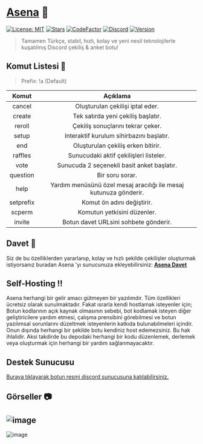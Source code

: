 # [Asena](https://asena.xyz) 🤖

[![License: MIT](https://img.shields.io/badge/License-MIT-yellow.svg)](https://opensource.org/licenses/MIT)
[![Stars](https://img.shields.io/github/stars/anilmisirlioglu/Asena)](https://github.com/anilmisirlioglu/Asena/stargazers)
[![CodeFactor](https://www.codefactor.io/repository/github/anilmisirlioglu/asena/badge/master)](https://www.codefactor.io/repository/github/anilmisirlioglu/asena/overview/master)
[![Discord](https://discordapp.com/api/guilds/701790578874253363/widget.png?style=shield)](https://discord.gg/CRgXhfs)
[![Version](https://img.shields.io/github/package-json/v/anilmisirlioglu/Asena?color=blue)](https://github.com/anilmisirlioglu/Asena)

> Tamamen Türkçe, stabil, hızlı, kolay ve yeni nesil teknolojilerle kuşatılmış Discord çekiliş & anket botu!

## Komut Listesi 🦾

> Prefix: !a (Default)

| Komut | Açıklama |
|:-----------:|:----------:|
| cancel | Oluşturulan çekilişi iptal eder. |
| create | Tek satırda yeni çekiliş başlatır. |
| reroll | Çekiliş sonuçlarını tekrar çeker. |
| setup | Interaktif kurulum sihirbazını başlatır. |
| end | Oluşturulan çekiliş erken bitirir. |
| raffles | Sunucudaki aktif çekilişleri listeler. |
| vote | Sunucuda 2 seçenekli basit anket başlatır. |
| question | Bir soru sorar. |
| help | Yardım menüsünü özel mesaj aracılığı ile mesaj kutunuza gönderir. |
| setprefix | Komut ön adını değiştirir. |
| scperm | Komutun yetkisini düzenler. |
| invite | Botun davet URLsini sohbete gönderir. |

## Davet 🔗

Siz de bu özelliklerden yararlanıp, kolay ve hızlı şekilde çekilişler oluşturmak istiyorsanız
buradan Asena 'yı sunucunuza ekleyebilirsiniz: **[Asena Davet](https://discord.com/oauth2/authorize?permissions=347200&scope=bot&client_id=716259870910840832&redirect_uri=https%3A%2F%2Fdiscord.gg%2FCRgXhfs&response_type=code)**

## Self-Hosting ‍‼️

Asena herhangi bir gelir amacı gütmeyen bir yazılımdır. Tüm özellikleri ücretsiz olarak sunulmaktadır.
Fakat ısrarla kendi hostlamak isteyenler için; Botun kodlarının açık kaynak olmasının sebebi, bot kodlamak
isteyen diğer geliştiricilere yardım etmesi, çalışma prensibini görebilmesi ve botun yazılımsal sorunlarını düzeltmek isteyenlerin
katkıda bulunabilmeleri içindir. Onun dışında herhangi bir şekilde botu kendiniz host edemezsiniz. Bu hak
ihlalidir. Aksi takdirde bu depodaki herhangi bir kodu düzenlemek, derlemek veya oluşturmak için herhangi bir
yardım sağlanmayacaktır.

## Destek Sunucusu
[Buraya tıklayarak botun resmi discord sunucusuna katılabilirsiniz.](https://discord.gg/CRgXhfs)

## Görseller 📷
![image](https://cdn.discordapp.com/attachments/712449369827180596/724982732513607710/asena.png)
-
![image](https://cdn.discordapp.com/attachments/712449488471719976/720381037338820776/hello.PNG)
